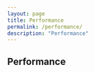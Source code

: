 ```yaml
---
layout: page
title: Performance
permalink: /performance/
description: "Performance"
---
```

## **Performance**

